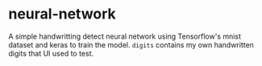 # neural-network

A simple handwritting detect neural network using Tensorflow's mnist dataset and keras to train the model.
`digits` contains my own handwritten digits that UI used to test.
